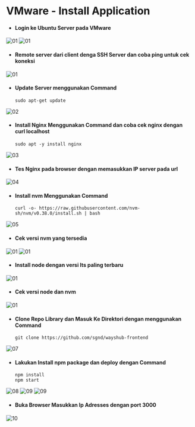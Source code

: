 # VMware - Install Application

* #### Login ke Ubuntu Server pada VMware
![01](assets/Selection_343.png)
![01](assets/Selection_344.png)

* #### Remote server dari client denga SSH Server dan coba ping untuk cek koneksi 
![01](assets/Selection_346.png)

* #### Update Server menggunakan Command
    `sudo apt-get update`

![02](assets/Selection_347.png)

* #### Install Nginx Menggunakan Command dan coba cek nginx dengan curl localhost
    `sudo apt -y install nginx`

![03](assets/Selection_348.png)
* #### Tes Nginx pada browser dengan memasukkan IP server pada url
![04](assets/Selection_349.png)

* #### Install nvm Menggunakan Command
    ```
    curl -o- https://raw.githubusercontent.com/nvm-sh/nvm/v0.38.0/install.sh | bash
    ```

![05](assets/Selection_354.png)

* #### Cek versi nvm yang tersedia
![01](assets/Selection_355.png)
![01](assets/Selection_356.png)

* #### Install node dengan versi lts paling terbaru
![01](assets/Selection_357.png)

* #### Cek versi node dan nvm
![01](assets/Selection_359.png)

* #### Clone Repo Library dan Masuk Ke Direktori dengan menggunakan Command
    `git clone https://github.com/sgnd/wayshub-frontend`

![07](assets/Selection_360.png)

* #### Lakukan Install npm package dan deploy dengan Command
    ```
    npm install
    npm start
    ```

![08](assets/Selection_361.png)
![09](assets/Selection_365.png)
![09](assets/Selection_366.png)

* #### Buka Browser Masukkan Ip Adresses dengan port 3000

![10](assets/Selection_363.png)
